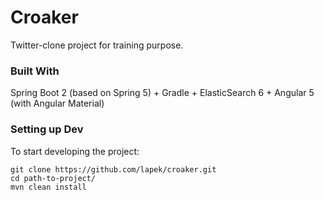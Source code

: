# Croaker

Twitter-clone project for training purpose.

### Built With
Spring Boot 2 (based on Spring 5) + Gradle + ElasticSearch 6 + Angular 5 (with Angular Material) 

### Setting up Dev

To start developing the project:

```shell
git clone https://github.com/lapek/croaker.git
cd path-to-project/
mvn clean install
```
